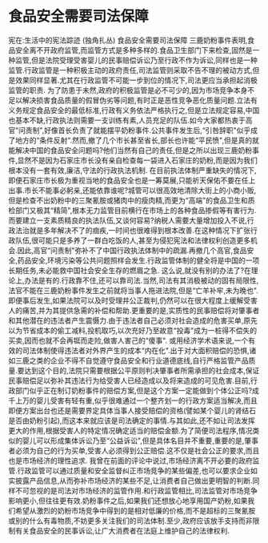 # 食品安全需要司法保障

宪在:生活中的宪法踪迹 (独角扎丛)
食品安全需要司法保障
三鹿奶粉事件表明,食品安全离不开政府监管,而监管方式是多种多样的.食品卫生部门下来检查,固然是一种监管,但是法院受理受害婴儿的民事赔偿诉讼乃至行政不作为诉讼,同样也是一种监管.行政监管是一种积极主动的政府责任,司法监管则采取不告不理的被动方式,但是效果同样显著.尤其在行政监管不可能一步到位的情况下,司法更应当承担起消极监管的职责.
为了防患于未然,政府的积极监管是必不可少的,因为市场竞争本身不足以解决损害食品质量的假冒伪劣等问题,有时正是恶性竞争恶化质量问题.立法有义务规定食品安全的最低标准,行政有义务依法严格执行之,但是立法规定容易,中国也基本不缺,行政执法则需要一支训练有素,人员充足的队伍.如今大家都热衷于高官“问责制",好像首长负责了就能摆平奶粉事件.公共事件发生后,“引咎辞职"似乎成了地方的“条件反射".然而,撤了几个市长甚至省长,部长也许能“平民愤",但是真的就能解决中国的食品安全问题吗?他们当然有自己的责任,但是之所以出现三鹿奶粉事件,显然不是因为石家庄市长没有亲自检查每一袋进入石家庄的奶粉,而是因为我们根本没有一套有效,廉洁,守法的行政执法机制.
在目前执法体制严重缺失的情况下,即便石家庄市长极为重视当地的食品安全也是一筹莫展,只能祈天保佑不要在任上出事.市长不能事必躬亲,还能依靠谁呢?城管可以很高效地清除大街上的小商小贩,但是检查不出奶粉中的三聚氰胺或猪肉中的瘦肉精,而更为“高端"的食品卫生和质检部门又极其“精简",根本无力监管目前横行在市场上的各种食品掺假等有害行为.而要建立一支素质精良的执法队伍,又谈何容易?纳税人需要大量增加投入不说,行政法治就是多年解决不了的痼疾,一时间也很难得到根本改善.在这种情况下扩张行政队伍,很可能只是多养了一群白吃饭的人,甚至为侵犯宪法和法律权利创造更多机会.因此,高官“问责制"弥补不了中国行政执法体制中的疏漏.再撤几个高官,食品安全,药品安全,环境污染等公共问题照样会发生.行政监管体制的健全将是中国的一项长期任务,未必能救中国社会安全生存的燃眉之急.
这么说,就没有别的办法了?在理论上,办法是有的.行政靠不住,还可以靠司法.当然,司法有其消极被动的固有局限性,法官不能在三鹿奶粉事件发生之前就将当事人拖进法院,但是“亡羊补牢,未为晚也".即便事后发生,如果法院可以及时受理并公正裁判,仍然可以在很大程度上缓解受害人的痛苦,并为其提供急需的补偿和帮助.更重要的是,实质性的民事赔偿将对肇事者和其他潜在的违法者产生震慑力.由于违法者自己必须对社会造成的危害买单,原先以为节省成本的偷工减料,投机取巧,以次充好乃至故意“投毒"成为一桩得不偿失的买卖,因而也就不会再铤而走险,做害人害己的“傻事".
或用经济学术语来说,一个有效的司法体制使得违法者对外界产生的成本“内在化".出于对大面积赔偿的恐惧,诸如三鹿之类的企业不得不自觉遵守食品安全和行业道德底线,自行严格监管产品质量.要达到这个目的,法院只需要根据公平原则判决肇事者所需承担的社会成本,保证民事赔偿足以弥补其违法行为给受害人已经造成以及将来造成的可见危害.目前,行政部门似乎正在制订奶粉事件的赔偿方案,但是这个方案一定能做到个体公正吗?成千上万的婴儿受害有轻有重,似乎很难通过一个整齐划一的行政方案适当解决,而且即便方案出台也还是需要界定具体当事人接受赔偿的资格(譬如某个婴儿的肾结石是否由奶粉引起),而这本来就应该是司法确定的事情.与其如此,还不如让司法发挥更大的作用,根据受害人的特定情况确定适当的赔偿金额.为了简便司法程序,情况类似的婴儿可以形成集体诉讼乃至“公益诉讼",但是具体名目并不重要,重要的是,肇事者必须为自己的行为买单,受害人必须得到公正赔偿.这不仅是社会公正的要求,而且也是市场经济的理性追求.
我曾在前面的评论中说过,市场经济离不开必要的政府监管.行政监管可以通过质量和安全监督纠正市场竞争的某些偏差,也可以要求企业如实披露产品信息,从而弥补市场经济的某些不足,让消费者自己做出更明智的判断.同样不可忽视的是司法对市场经济的监管作用.和行政监管相比,司法监管对市场竞争影响更小,但往往更有效.奶粉事件之后,如果我们还想放心地享用国产奶粉,如果我们希望从激烈的奶粉市场竞争中得到的是相对低廉的价格,而不是超标的三聚氰胺或别的什么有毒物质,不妨更多关注我们的司法体制.至少,政府应该放手支持而非限制有关食品安全的民事诉讼,让广大消费者在法庭上维护自己的法律权利.